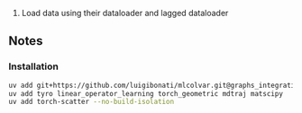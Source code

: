 1. Load data using their dataloader and lagged dataloader 


## Notes
### Installation
```bash
uv add git+https://github.com/luigibonati/mlcolvar.git@graphs_integration 
uv add tyro linear_operator_learning torch_geometric mdtraj matscipy
uv add torch-scatter --no-build-isolation
```